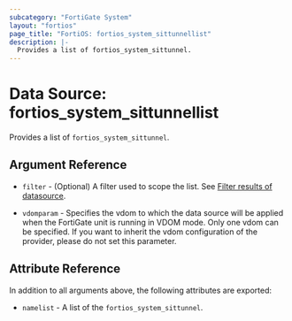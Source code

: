 ```yaml
---
subcategory: "FortiGate System"
layout: "fortios"
page_title: "FortiOS: fortios_system_sittunnellist"
description: |-
  Provides a list of fortios_system_sittunnel.
---
```


# Data Source: fortios_system_sittunnellist
Provides a list of `fortios_system_sittunnel`.

## Argument Reference

* `filter` - (Optional) A filter used to scope the list. See [Filter results of datasource](https://registry.terraform.io/providers/fortinetdev/fortios/latest/docs/guides/fgt_filter).

* `vdomparam` - Specifies the vdom to which the data source will be applied when the FortiGate unit is running in VDOM mode. Only one vdom can be specified. If you want to inherit the vdom configuration of the provider, please do not set this parameter.

## Attribute Reference

In addition to all arguments above, the following attributes are exported:

* `namelist` -  A list of the `fortios_system_sittunnel`.
